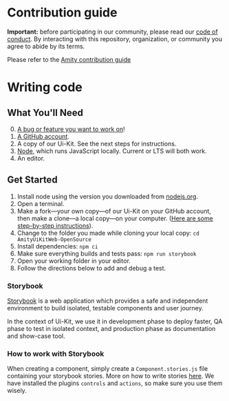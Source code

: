 # Contribution guide

**Important:** before participating in our community, please read our [code of conduct](https://docs.amity.co/support/code-of-conduct). By interacting with this repository, organization, or community you agree to abide by its terms.

Please refer to the [Amity contribution guide](https://docs.amity.co/support/contribute)

# Writing code

## What You'll Need

0. [A bug or feature you want to work on](https://github.com/EkoCommunications/AmityUiKitWeb-OpenSource/labels/help%20wanted)!
1. [A GitHub account](https://github.com/join).
2. A copy of our Ui-Kit. See the next steps for instructions.
3. [Node](https://nodejs.org), which runs JavaScript locally. Current or LTS will both work.
4. An editor.

## Get Started

1. Install node using the version you downloaded from [nodejs.org](https://nodejs.org).
2. Open a terminal.
3. Make a fork&mdash;your own copy&mdash;of our Ui-Kit on your GitHub account, then make a clone&mdash;a local copy&mdash;on your computer. ([Here are some step-by-step instructions](https://github.com/anitab-org/mentorship-android/wiki/Fork%2C-Clone-%26-Remote)).
4. Change to the folder you made while cloning your local copy: `cd AmityUiKitWeb-OpenSource`
5. Install dependencies: `npm ci`
6. Make sure everything builds and tests pass: `npm run storybook`
7. Open your working folder in your editor.
8. Follow the directions below to add and debug a test.

### Storybook

[Storybook](https://storybook.js.org/) is a web application which provides a safe and independent environment to build isolated, testable components and user journey.

In the context of Ui-Kit, we use it in development phase to deploy faster, QA phase to test in isolated context, and production phase as documentation and show-case tool.

### How to work with Storybook

When creating a component, simply create a `Component.stories.js` file containing your storybook stories. More on how to write stories [here](https://storybook.js.org/docs/react/writing-stories/introduction). We have installed the plugins `controls` and `actions`, so make sure you use them wisely.
